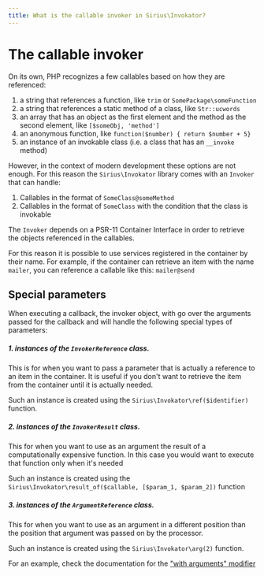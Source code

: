 ```yaml
---
title: What is the callable invoker in Sirius\Invokator?
---
```


# The callable invoker

On its own, PHP recognizes a few callables based on how they are referenced:

1. a string that references a function, like `trim` or `SomePackage\someFunction`
2. a string that references a static method of a class, like `Str::ucwords`
3. an array that has an object as the first element and the method as the second element, like `[$someObj, 'method']`
4. an anonymous function, like `function($number) { return $number + 5}`
5. an instance of an invokable class (i.e. a class that has an `__invoke` method)

However, in the context of modern development these options are not enough. For this reason the `Sirius\Invokator` library comes with an `Invoker` that can handle:

1. Callables in the format of `SomeClass@someMethod` 
2. Callables in the format of `SomeClass` with the condition that the class is invokable

The `Invoker` depends on a PSR-11 Container Interface in order to retrieve the objects referenced in the callables. 

For this reason it is possible to use services registered in the container by their name. For example, if the container can retrieve an item with the name `mailer`, you can reference a callable like this: `mailer@send` 

## Special parameters

When executing a callback, the invoker object, with go over the arguments passed for the callback and will handle the following special types of parameters:

##### 1. instances of the `InvokerReference` class. 
This is for when you want to pass a parameter that is actually a reference to an item in the container. It is useful if you don't want to retrieve the item from the container until it is actually 
  needed. 

Such an instance is created using the `Sirius\Invokator\ref($identifier)` function.

##### 2. instances of the `InvokerResult` class. 
This for when you want to use as an argument the result of a computationally expensive function. In this case you would want to execute that function only when it's needed

Such an instance is created using the `Sirius\Invokator\result_of($callable, [$param_1, $param_2])` function

##### 3. instances of the `ArgumentReference` class. 
This for when you want to use as an argument in a different position than the position that argument was passed on by the processor. 

Such an instance is created using the `Sirius\Invokator\arg(2)` function. 

For an example, check the documentation for the ["with arguments" modifier](3_callable_modifiers.md)

